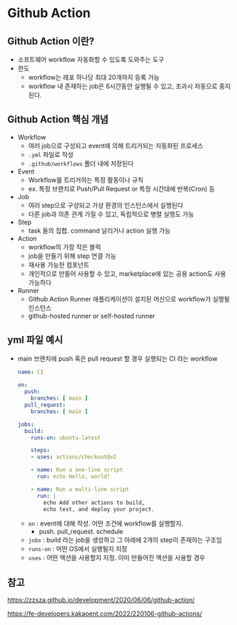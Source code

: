 # Github Action

## Github Action 이란?

- 소프트웨어 workflow 자동화할 수 있도록 도와주는 도구
- 한도
  - workflow는 레포 하나당 최대 20개까지 등록 가능
  - workflow 내 존재하는 job은 6시간동안 실행될 수 있고, 초과시 자동으로 중지된다.

## Github Action 핵심 개념

- Workflow
  - 여러 job으로 구성되고 event에 의해 트리거되는 자동화된 프로세스
  - `.yml` 파일로 작성
  - `.github/workflows` 폴더 내에 저장된다
- Event
  - Workflow를 트리거하는 특정 활동이나 규칙
  - ex. 특정 브랜치로 Push/Pull Request or 특정 시간대에 반복(Cron) 등
- Job
  - 여러 step으로 구성되고 가상 환경의 인스턴스에서 실행된다
  - 다른 job과 의존 관계 가질 수 있고, 독립적으로 병렬 실행도 가능
- Step
  - task 들의 집합. command 날리거나 action 실행 가능
- Action
  - workflow의 가장 작은 블럭
  - job을 만들기 위해 step 연결 가능
  - 재사용 가능한 컴포넌트
  - 개인적으로 만들어 사용할 수 있고, marketplace에 있는 공용 action도 사용 가능하다
- Runner
  - Github Action Runner 애플리케이션이 설치된 머신으로 workflow가 실행될 인스턴스
  - github-hosted runner or self-hosted runner

## yml 파일 예시

- main 브랜치에 push 혹은 pull request 할 경우 실행되는 CI 라는 workflow

  ```yaml
  name: CI
  	
  on:
    push:
      branches: [ main ]
    pull_request:
      branches: [ main ]
  
  jobs:
    build:
      runs-on: ubuntu-latest
  
      steps:
      - uses: actions/checkout@v2
  
      - name: Run a one-line script
        run: echo Hello, world!
  
      - name: Run a multi-line script
        run: |
          echo Add other actions to build,
          echo test, and deploy your project.
  ```

  - `on`  : event에 대해 작성. 어떤 조건에 workflow를 실행할지.
    - push. pull_request. schedule
  - `jobs` : build 라는 job을 생성하고 그 아래에 2개의 step이 존재하는 구조임
  - `runs-on` : 어떤 OS에서 실행될지 지정
  - `uses` : 어떤 액션을 사용할지 지정. 이미 만들어진 액션을 사용할 경우

## 참고

https://zzsza.github.io/development/2020/06/06/github-action/

https://fe-developers.kakaoent.com/2022/220106-github-actions/